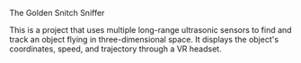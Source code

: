 The Golden Snitch Sniffer

This is a project that uses multiple long-range ultrasonic sensors to find and track an object
flying in three-dimensional space.  It displays the object's coordinates, speed, and trajectory through a VR headset.
